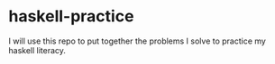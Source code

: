 # haskell-practice
I will use this repo to put together the problems I solve to practice my haskell literacy.
